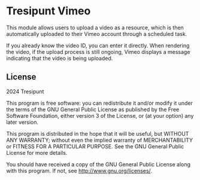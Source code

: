 # Tresipunt Vimeo #

This module allows users to upload a video as a resource, which is then automatically uploaded to their Vimeo account through a scheduled task. 

If you already know the video ID, you can enter it directly. When rendering the video, if the upload process is still ongoing, Vimeo displays a message indicating that the video is being uploaded.

## License ##

2024 Tresipunt

This program is free software: you can redistribute it and/or modify it under
the terms of the GNU General Public License as published by the Free Software
Foundation, either version 3 of the License, or (at your option) any later
version.

This program is distributed in the hope that it will be useful, but WITHOUT ANY
WARRANTY; without even the implied warranty of MERCHANTABILITY or FITNESS FOR A
PARTICULAR PURPOSE.  See the GNU General Public License for more details.

You should have received a copy of the GNU General Public License along with
this program.  If not, see <http://www.gnu.org/licenses/>.
